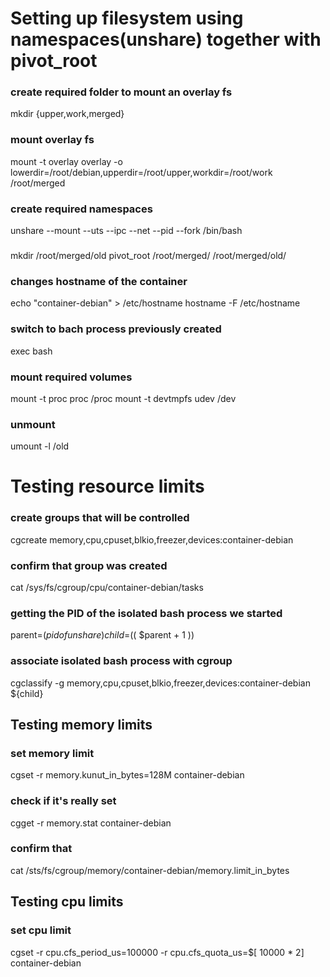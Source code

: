 # Setting up filesystem using namespaces(unshare) together with pivot_root

### create required folder to mount an overlay fs
mkdir {upper,work,merged}
### mount overlay fs
mount -t overlay overlay -o lowerdir=/root/debian,upperdir=/root/upper,workdir=/root/work /root/merged
### create required namespaces
unshare --mount --uts --ipc --net --pid --fork /bin/bash
### 
mkdir /root/merged/old
pivot_root /root/merged/ /root/merged/old/
### changes hostname of the container
echo "container-debian" > /etc/hostname
hostname -F /etc/hostname
### switch to bach process previously created
exec bash
### mount required volumes
mount -t proc proc /proc
mount -t devtmpfs udev /dev
### unmount 
umount -l /old


# Testing resource limits 

### create groups that will be controlled
cgcreate memory,cpu,cpuset,blkio,freezer,devices:container-debian
### confirm that group was created
cat /sys/fs/cgroup/cpu/container-debian/tasks
### getting the PID of the isolated bash process we started
parent=$(pidof unshare)
child=$(( $parent + 1 ))
### associate isolated bash process with cgroup
cgclassify -g memory,cpu,cpuset,blkio,freezer,devices:container-debian ${child}


## Testing memory limits
### set memory limit
cgset -r memory.kunut_in_bytes=128M container-debian
### check if it's really set
cgget -r memory.stat container-debian
### confirm that 
cat /sts/fs/cgroup/memory/container-debian/memory.limit_in_bytes

## Testing cpu limits
### set cpu limit
cgset -r cpu.cfs_period_us=100000 -r cpu.cfs_quota_us=$[ 10000 * 2] container-debian
